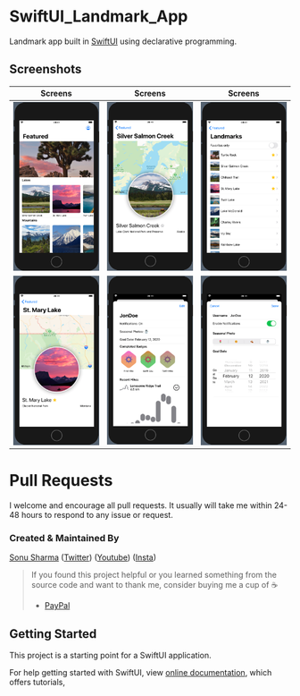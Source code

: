 # SwiftUI_Landmark_App
Landmark app built in [SwiftUI](https://developer.apple.com/tutorials/swiftui) using declarative programming.

## Screenshots

 Screens               |  Screens  |  Screens
:-------------------------:|:-------------------------:|:-------------------------:
![](https://github.com/TheAlphamerc/SwiftUI_Landmark_App/blob/master/screenshot/screenshot_1.png?raw=true)|![](https://github.com/TheAlphamerc/SwiftUI_Landmark_App/blob/master/screenshot/screenshot_3.png?raw=true)|![](https://github.com/TheAlphamerc/SwiftUI_Landmark_App/blob/master/screenshot/screenshot_2.png?raw=true) 
![](https://github.com/TheAlphamerc/SwiftUI_Landmark_App/blob/master/screenshot/screenshot_4.png?raw=true)|![](https://github.com/TheAlphamerc/SwiftUI_Landmark_App/blob/master/screenshot/screenshot_5.png?raw=true)|![](https://github.com/TheAlphamerc/SwiftUI_Landmark_App/blob/master/screenshot/screenshot_6.png?raw=true) 
# Pull Requests

I welcome and encourage all pull requests. It usually will take me within 24-48 hours to respond to any issue or request.

### Created & Maintained By

[Sonu Sharma](https://github.com/TheAlphamerc) ([Twitter](https://www.twitter.com/TheAlphamerc)) ([Youtube](https://www.youtube.com/user/sonusharma045sonu/))
([Insta](https://www.instagram.com/_sonu_sharma__))

> If you found this project helpful or you learned something from the source code and want to thank me, consider buying me a cup of :coffee:
>
> * [PayPal](https://www.paypal.me/TheAlphamerc/)

## Getting Started

This project is a starting point for a SwiftUI application.

For help getting started with SwiftUI, view
[online documentation](https://developer.apple.com/tutorials/swiftui/), which offers tutorials,

